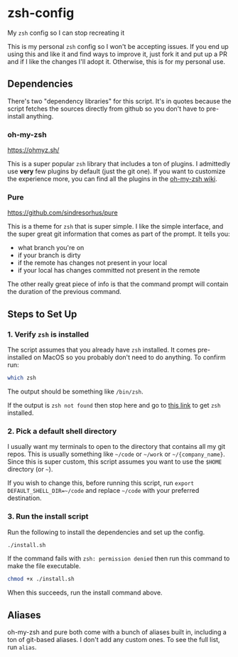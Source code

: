 # zsh-config
My `zsh` config so I can stop recreating it

This is my personal `zsh` config so I won't be accepting issues. If you end up using this and like it and find ways to improve it, just fork it and put up a PR and if I like the changes I'll adopt it. Otherwise, this is for my personal use.

## Dependencies

There's two "dependency libraries" for this script. It's in quotes because the script fetches the sources directly from github so you don't have to pre-install anything.

### oh-my-zsh

https://ohmyz.sh/

This is a super popular `zsh` library that includes a ton of plugins. I admittedly use **very** few plugins by default (just the git one). If you want to customize the experience more, you can find all the plugins in the [oh-my-zsh wiki](https://github.com/ohmyzsh/ohmyzsh/wiki/Plugins).

### Pure

https://github.com/sindresorhus/pure

This is a theme for `zsh` that is super simple. I like the simple interface, and the super great git information that comes as part of the prompt. It tells you:
- what branch you're on
- if your branch is dirty
- if the remote has changes not present in your local
- if your local has changes committed not present in the remote

The other really great piece of info is that the command prompt will contain the duration of the previous command.

## Steps to Set Up

### 1. Verify `zsh` is installed

The script assumes that you already have `zsh` installed. It comes pre-installed on MacOS so you probably don't need to do anything. To confirm run:
```sh
which zsh
```
The output should be something like `/bin/zsh`.

If the output is `zsh not found` then stop here and go to [this link](https://github.com/ohmyzsh/ohmyzsh/wiki/Installing-ZSH) to get `zsh` installed.

### 2. Pick a default shell directory

I usually want my terminals to open to the directory that contains all my git repos. This is usually something like `~/code` or `~/work` or `~/{company_name}`. Since this is super custom, this script assumes you want to use the `$HOME`  directory (or `~`).

If you wish to change this, before running this script, run `export DEFAULT_SHELL_DIR=~/code` and replace `~/code` with your preferred destination.

### 3. Run the install script

Run the following to install the dependencies and set up the config.

```sh
./install.sh
```

If the command fails with `zsh: permission denied` then run this command to make the file executable.

```sh
chmod +x ./install.sh
```

When this succeeds, run the install command above.

## Aliases
oh-my-zsh and pure both come with a bunch of aliases built in, including a ton of git-based aliases. I don't add any custom ones. To see the full list, run `alias`.
